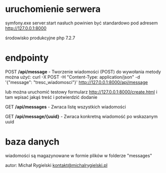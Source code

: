 # uruchomienie serwera
symfony.exe server:start
nasłuch powinien być standardowo pod adresem http://127.0.0.1:8000

środowisko produkcyjne php 7.2.7

# endpointy
POST **/api/message** - Tworzenie wiadomości (POST)
do wywołania metody można użyć: curl -X POST -H "Content-Type: application/json" -d '{"message": "tresc_wiadomosci"}' http://127.0.0.1:8000/api/message

lub można uruchomić testowy formularz http://127.0.0.1:8000/create.html i tam wpisać jakąś treść i potwierdzić dodanie

GET **/api/messages** - Zwraca listę wszystkich wiadomości

GET **/api/message/{uuid}** - Zwraca konkretną wiadomość po wskazanym uuid

# baza danych 
wiadomości są magazynowane w formie plików w folderze "messages"


autor:
Michał Rygielski
kontakt@michalrygielski.pl